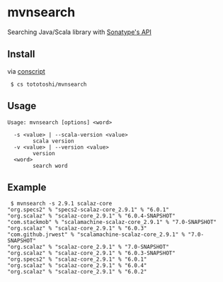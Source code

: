 # mvnsearch

Searching Java/Scala library with [Sonatype's API](http://repository.sonatype.org/service/local/data_index?q=maven)

## Install

via [conscript](https://github.com/n8han/conscript/)

```
 $ cs tototoshi/mvnsearch
```

## Usage

```
Usage: mvnsearch [options] <word>

  -s <value> | --scala-version <value>
        scala version
  -v <value> | --version <value>
        version
  <word>
        search word
```

## Example

```
 $ mvnsearch -s 2.9.1 scalaz-core
"org.specs2" % "specs2-scalaz-core_2.9.1" % "6.0.1"
"org.scalaz" % "scalaz-core_2.9.1" % "6.0.4-SNAPSHOT"
"com.stackmob" % "scalamachine-scalaz-core_2.9.1" % "7.0-SNAPSHOT"
"org.scalaz" % "scalaz-core_2.9.1" % "6.0.3"
"com.github.jrwest" % "scalamachine-scalaz-core_2.9.1" % "7.0-SNAPSHOT"
"org.scalaz" % "scalaz-core_2.9.1" % "7.0-SNAPSHOT"
"org.scalaz" % "scalaz-core_2.9.1" % "6.0.3-SNAPSHOT"
"org.specs2" % "scalaz-core_2.9.1" % "6.0.1"
"org.scalaz" % "scalaz-core_2.9.1" % "6.0.4"
"org.scalaz" % "scalaz-core_2.9.1" % "6.0.2"
```

